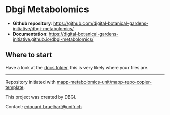 # Dbgi Metabolomics



- **Github repository**: <https://github.com/digital-botanical-gardens-initiative/dbgi-metabolomics/>
- **Documentation**: <https://digital-botanical-gardens-initiative.github.io/dbgi-metabolomics/>

## Where to start

Have a look at the [docs folder](https://github.com/digital-botanical-gardens-initiative/dbgi-metabolomics/docs), this is very likely where your files are.

---
Repository initiated with [mapp-metabolomics-unit/mapp-repo-copier-template](https://github.com/mapp-metabolomics-unit/mapp-repo-copier-template).

This project was created by DBGI.

Contact: edouard.bruelhart@unifr.ch
